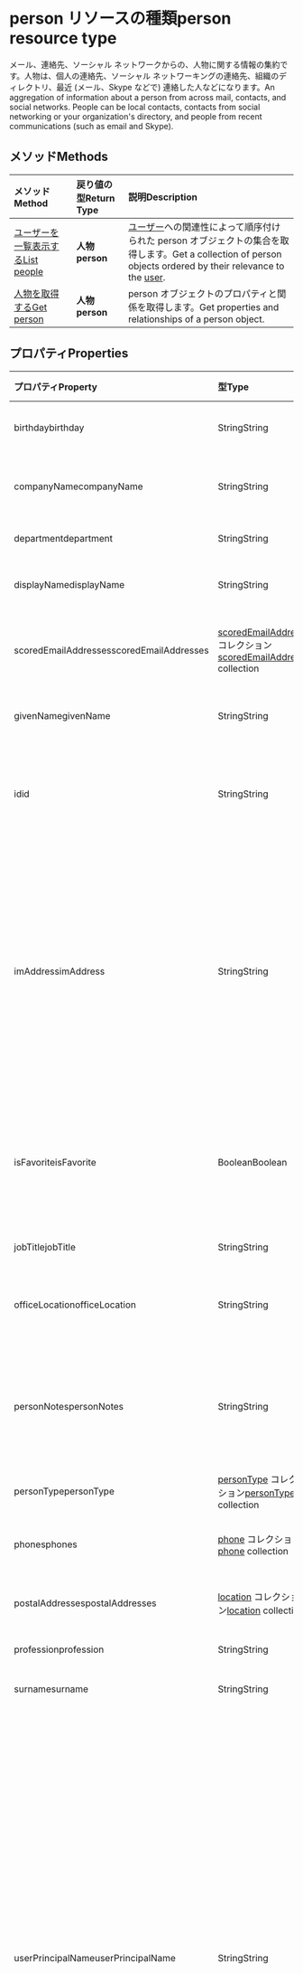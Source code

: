 # <a name="person-resource-type"></a><span data-ttu-id="f73ca-101">person リソースの種類</span><span class="sxs-lookup"><span data-stu-id="f73ca-101">person resource type</span></span>

<span data-ttu-id="f73ca-p101">メール、連絡先、ソーシャル ネットワークからの、人物に関する情報の集約です。人物は、個人の連絡先、ソーシャル ネットワーキングの連絡先、組織のディレクトリ、最近 (メール、Skype などで) 連絡した人などになります。</span><span class="sxs-lookup"><span data-stu-id="f73ca-p101">An aggregation of information about a person from across mail, contacts, and social networks. People can be local contacts, contacts from social networking or your organization's directory, and people from recent communications (such as email and Skype).</span></span>

## <a name="methods"></a><span data-ttu-id="f73ca-104">メソッド</span><span class="sxs-lookup"><span data-stu-id="f73ca-104">Methods</span></span>

| <span data-ttu-id="f73ca-105">メソッド</span><span class="sxs-lookup"><span data-stu-id="f73ca-105">Method</span></span>           | <span data-ttu-id="f73ca-106">戻り値の型</span><span class="sxs-lookup"><span data-stu-id="f73ca-106">Return Type</span></span>    |<span data-ttu-id="f73ca-107">説明</span><span class="sxs-lookup"><span data-stu-id="f73ca-107">Description</span></span>|
|:---------------|:--------|:----------|
|[<span data-ttu-id="f73ca-108">ユーザーを一覧表示する</span><span class="sxs-lookup"><span data-stu-id="f73ca-108">List people</span></span>](../api/user_list_people.md) | <span data-ttu-id="f73ca-109">**人物**</span><span class="sxs-lookup"><span data-stu-id="f73ca-109">**person**</span></span> |<span data-ttu-id="f73ca-110">[ユーザー](../resources/user.md)への関連性によって順序付けられた person オブジェクトの集合を取得します。</span><span class="sxs-lookup"><span data-stu-id="f73ca-110">Get a collection of person objects ordered by their relevance to the [user](../resources/user.md).</span></span>|
|[<span data-ttu-id="f73ca-111">人物を取得する</span><span class="sxs-lookup"><span data-stu-id="f73ca-111">Get person</span></span>](../api/person_get.md) | <span data-ttu-id="f73ca-112">**人物**</span><span class="sxs-lookup"><span data-stu-id="f73ca-112">**person**</span></span> |<span data-ttu-id="f73ca-113">person オブジェクトのプロパティと関係を取得します。</span><span class="sxs-lookup"><span data-stu-id="f73ca-113">Get properties and relationships of a person object.</span></span>|

## <a name="properties"></a><span data-ttu-id="f73ca-114">プロパティ</span><span class="sxs-lookup"><span data-stu-id="f73ca-114">Properties</span></span>
| <span data-ttu-id="f73ca-115">プロパティ</span><span class="sxs-lookup"><span data-stu-id="f73ca-115">Property</span></span>     | <span data-ttu-id="f73ca-116">型</span><span class="sxs-lookup"><span data-stu-id="f73ca-116">Type</span></span>   |<span data-ttu-id="f73ca-117">説明</span><span class="sxs-lookup"><span data-stu-id="f73ca-117">Description</span></span>|
|:---------------|:--------|:----------|
|<span data-ttu-id="f73ca-118">birthday</span><span class="sxs-lookup"><span data-stu-id="f73ca-118">birthday</span></span>|<span data-ttu-id="f73ca-119">String</span><span class="sxs-lookup"><span data-stu-id="f73ca-119">String</span></span>|<span data-ttu-id="f73ca-120">人物の誕生日。</span><span class="sxs-lookup"><span data-stu-id="f73ca-120">The person's birthday.</span></span>|
|<span data-ttu-id="f73ca-121">companyName</span><span class="sxs-lookup"><span data-stu-id="f73ca-121">companyName</span></span>|<span data-ttu-id="f73ca-122">String</span><span class="sxs-lookup"><span data-stu-id="f73ca-122">String</span></span>|<span data-ttu-id="f73ca-123">人物の会社名。</span><span class="sxs-lookup"><span data-stu-id="f73ca-123">The name of the person's company.</span></span>|
|<span data-ttu-id="f73ca-124">department</span><span class="sxs-lookup"><span data-stu-id="f73ca-124">department</span></span>|<span data-ttu-id="f73ca-125">String</span><span class="sxs-lookup"><span data-stu-id="f73ca-125">String</span></span>|<span data-ttu-id="f73ca-126">人物の部署。</span><span class="sxs-lookup"><span data-stu-id="f73ca-126">The person's department.</span></span>|
|<span data-ttu-id="f73ca-127">displayName</span><span class="sxs-lookup"><span data-stu-id="f73ca-127">displayName</span></span>|<span data-ttu-id="f73ca-128">String</span><span class="sxs-lookup"><span data-stu-id="f73ca-128">String</span></span>|<span data-ttu-id="f73ca-129">人物の表示名。</span><span class="sxs-lookup"><span data-stu-id="f73ca-129">The person's display name.</span></span>|
|<span data-ttu-id="f73ca-130">scoredEmailAddresses</span><span class="sxs-lookup"><span data-stu-id="f73ca-130">scoredEmailAddresses</span></span>|<span data-ttu-id="f73ca-131">[scoredEmailAddress](scoredemailaddress.md) コレクション</span><span class="sxs-lookup"><span data-stu-id="f73ca-131">[scoredEmailAddress](scoredemailaddress.md) collection</span></span>|<span data-ttu-id="f73ca-132">人物の電子メール アドレス。</span><span class="sxs-lookup"><span data-stu-id="f73ca-132">The person's email addresses.</span></span>|
|<span data-ttu-id="f73ca-133">givenName</span><span class="sxs-lookup"><span data-stu-id="f73ca-133">givenName</span></span>|<span data-ttu-id="f73ca-134">String</span><span class="sxs-lookup"><span data-stu-id="f73ca-134">String</span></span>|<span data-ttu-id="f73ca-135">人物に指定された名前。</span><span class="sxs-lookup"><span data-stu-id="f73ca-135">The person's given name.</span></span>|
|<span data-ttu-id="f73ca-136">id</span><span class="sxs-lookup"><span data-stu-id="f73ca-136">id</span></span>|<span data-ttu-id="f73ca-137">String</span><span class="sxs-lookup"><span data-stu-id="f73ca-137">String</span></span>|<span data-ttu-id="f73ca-p102">人物の一意の識別子。読み取り専用です。</span><span class="sxs-lookup"><span data-stu-id="f73ca-p102">The person's unique identifier. Read-only.</span></span>|
|<span data-ttu-id="f73ca-140">imAddress</span><span class="sxs-lookup"><span data-stu-id="f73ca-140">imAddress</span></span>|<span data-ttu-id="f73ca-141">String</span><span class="sxs-lookup"><span data-stu-id="f73ca-141">String</span></span>|<span data-ttu-id="f73ca-p103">ユーザーのインスタント メッセージ ボイス オーバー IP (VOIP) セッション開始プロトコル (SIP) のアドレス。読み取り専用です。</span><span class="sxs-lookup"><span data-stu-id="f73ca-p103">The instant message voice over IP (VOIP) session initiation protocol (SIP) address for the user. Read-only.</span></span>|
|<span data-ttu-id="f73ca-144">isFavorite</span><span class="sxs-lookup"><span data-stu-id="f73ca-144">isFavorite</span></span>|<span data-ttu-id="f73ca-145">Boolean</span><span class="sxs-lookup"><span data-stu-id="f73ca-145">Boolean</span></span>|<span data-ttu-id="f73ca-146">ユーザーがこの人物をお気に入りとしてフラグを設定した場合は `true`。</span><span class="sxs-lookup"><span data-stu-id="f73ca-146">`true` if the user has flagged this person as a favorite.</span></span>|
|<span data-ttu-id="f73ca-147">jobTitle</span><span class="sxs-lookup"><span data-stu-id="f73ca-147">jobTitle</span></span>|<span data-ttu-id="f73ca-148">String</span><span class="sxs-lookup"><span data-stu-id="f73ca-148">String</span></span>|<span data-ttu-id="f73ca-149">人物の役職。</span><span class="sxs-lookup"><span data-stu-id="f73ca-149">The person's job title.</span></span>|
|<span data-ttu-id="f73ca-150">officeLocation</span><span class="sxs-lookup"><span data-stu-id="f73ca-150">officeLocation</span></span>|<span data-ttu-id="f73ca-151">String</span><span class="sxs-lookup"><span data-stu-id="f73ca-151">String</span></span>|<span data-ttu-id="f73ca-152">人物のオフィスの所在地。</span><span class="sxs-lookup"><span data-stu-id="f73ca-152">The location of the person's office.</span></span>|
|<span data-ttu-id="f73ca-153">personNotes</span><span class="sxs-lookup"><span data-stu-id="f73ca-153">personNotes</span></span>|<span data-ttu-id="f73ca-154">String</span><span class="sxs-lookup"><span data-stu-id="f73ca-154">String</span></span>|<span data-ttu-id="f73ca-155">ユーザーがこの人物について記入した自由形式のメモ。</span><span class="sxs-lookup"><span data-stu-id="f73ca-155">Free-form notes that the the user has taken about this person.</span></span>|
|<span data-ttu-id="f73ca-156">personType</span><span class="sxs-lookup"><span data-stu-id="f73ca-156">personType</span></span>|<span data-ttu-id="f73ca-157">[personType](persontype.md) コレクション</span><span class="sxs-lookup"><span data-stu-id="f73ca-157">[personType](persontype.md) collection</span></span>|<span data-ttu-id="f73ca-158">人物の種類。</span><span class="sxs-lookup"><span data-stu-id="f73ca-158">The type of person.</span></span>|
|<span data-ttu-id="f73ca-159">phones</span><span class="sxs-lookup"><span data-stu-id="f73ca-159">phones</span></span>|<span data-ttu-id="f73ca-160">[phone](phone.md) コレクション</span><span class="sxs-lookup"><span data-stu-id="f73ca-160">[phone](phone.md) collection</span></span>|<span data-ttu-id="f73ca-161">人物の電話番号。</span><span class="sxs-lookup"><span data-stu-id="f73ca-161">The person's phone numbers.</span></span>|
|<span data-ttu-id="f73ca-162">postalAddresses</span><span class="sxs-lookup"><span data-stu-id="f73ca-162">postalAddresses</span></span>|<span data-ttu-id="f73ca-163">[location](location.md) コレクション</span><span class="sxs-lookup"><span data-stu-id="f73ca-163">[location](location.md) collection</span></span>|<span data-ttu-id="f73ca-164">人物のアドレス。</span><span class="sxs-lookup"><span data-stu-id="f73ca-164">The person's addresses.</span></span>|
|<span data-ttu-id="f73ca-165">profession</span><span class="sxs-lookup"><span data-stu-id="f73ca-165">profession</span></span>|<span data-ttu-id="f73ca-166">String</span><span class="sxs-lookup"><span data-stu-id="f73ca-166">String</span></span>|<span data-ttu-id="f73ca-167">人物の職業。</span><span class="sxs-lookup"><span data-stu-id="f73ca-167">The person's profession.</span></span>|
|<span data-ttu-id="f73ca-168">surname</span><span class="sxs-lookup"><span data-stu-id="f73ca-168">surname</span></span>|<span data-ttu-id="f73ca-169">String</span><span class="sxs-lookup"><span data-stu-id="f73ca-169">String</span></span>|<span data-ttu-id="f73ca-170">人物の姓。</span><span class="sxs-lookup"><span data-stu-id="f73ca-170">The person's surname.</span></span>|
|<span data-ttu-id="f73ca-171">userPrincipalName</span><span class="sxs-lookup"><span data-stu-id="f73ca-171">userPrincipalName</span></span>|<span data-ttu-id="f73ca-172">String</span><span class="sxs-lookup"><span data-stu-id="f73ca-172">String</span></span>|<span data-ttu-id="f73ca-p104">人物のユーザー プリンシパル名 (UPN)。UPN は、インターネット標準 [RFC 822](http://www.ietf.org/rfc/rfc0822.txt) に基づいた、個人のインターネット スタイルのログイン名です。規則では、これは個人の電子メール名にマップされる必要があります。一般的な書式は alias@domain になります。</span><span class="sxs-lookup"><span data-stu-id="f73ca-p104">The user principal name (UPN) of the person. The UPN is an Internet-style login name for the person based on the Internet standard [RFC 822](http://www.ietf.org/rfc/rfc0822.txt). By convention, this should map to the person's email name. The general format is alias@domain.</span></span>|
|<span data-ttu-id="f73ca-177">websites</span><span class="sxs-lookup"><span data-stu-id="f73ca-177">websites</span></span>|<span data-ttu-id="f73ca-178">[website](website.md) コレクション</span><span class="sxs-lookup"><span data-stu-id="f73ca-178">[website](website.md) collection</span></span>|<span data-ttu-id="f73ca-179">人物の Web サイト。</span><span class="sxs-lookup"><span data-stu-id="f73ca-179">The person's websites.</span></span>|
|<span data-ttu-id="f73ca-180">yomiCompany</span><span class="sxs-lookup"><span data-stu-id="f73ca-180">yomiCompany</span></span>|<span data-ttu-id="f73ca-181">String</span><span class="sxs-lookup"><span data-stu-id="f73ca-181">String</span></span>|<span data-ttu-id="f73ca-182">人物の会社の日本名の読み仮名。</span><span class="sxs-lookup"><span data-stu-id="f73ca-182">The phonetic Japanese name of the person's company.</span></span>|

## <a name="relationships"></a><span data-ttu-id="f73ca-183">リレーションシップ</span><span class="sxs-lookup"><span data-stu-id="f73ca-183">Relationships</span></span>
<span data-ttu-id="f73ca-184">なし。</span><span class="sxs-lookup"><span data-stu-id="f73ca-184">None.</span></span>


## <a name="json-representation"></a><span data-ttu-id="f73ca-185">JSON 表記</span><span class="sxs-lookup"><span data-stu-id="f73ca-185">JSON representation</span></span>

<span data-ttu-id="f73ca-186">リソースの JSON 表記を次に示します。</span><span class="sxs-lookup"><span data-stu-id="f73ca-186">The following is a JSON representation of the resource.</span></span>

<!-- {
  "blockType": "resource",
  "optionalProperties": [

  ],
  "@odata.type": "microsoft.graph.person"
}-->

```json
{
  "birthday": "string",
  "companyName": "string",
  "department": "string",
  "displayName": "string",
  "scoredEmailAddresses": [{"@odata.type": "microsoft.graph.scoredEmailAddress"}],
  "givenName": "string",
  "id": "string (identifier)",
  "imAddress": "string",
  "isFavorite": true,
  "jobTitle": "string",
  "officeLocation": "string",
  "personNotes": "string",
  "personType": {"@odata.type": "microsoft.graph.personType"},
  "phones": [{"@odata.type": "microsoft.graph.phone"}],
  "postalAddresses": [{"@odata.type": "microsoft.graph.location"}],
  "profession": "string",
  "surname": "string",
  "userPrincipalName": "string",
  "websites": [{"@odata.type": "microsoft.graph.website"}],
  "yomiCompany": "string"
}

```

<!-- uuid: 8fcb5dbc-d5aa-4681-8e31-b001d5168d79
2015-10-25 14:57:30 UTC -->
<!-- {
  "type": "#page.annotation",
  "description": "person resource",
  "keywords": "",
  "section": "documentation",
  "tocPath": ""
}-->
